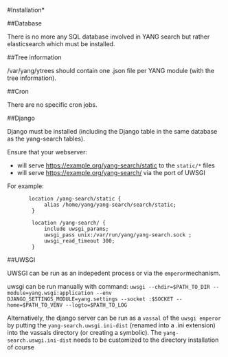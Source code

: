 #Installation*

##Database

There is no more any SQL database involved in YANG search but rather elasticsearch which must be installed.

##Tree information

/var/yang/ytrees should contain one .json file per YANG module (with the tree information).

##Cron

There are no specific cron jobs.

##Django

Django must be installed (including the Django table in the same database as the yang-search tables).

Ensure that your webserver:
* will serve https://example.org/yang-search/static to the `static/*` files
* will serve https://example.org/yang-search/ via the port of UWSGI

For example:
```
       location /yang-search/static {
            alias /home/yang/yang-search/search/static;
        }

        location /yang-search/ {
            include uwsgi_params;
            uwsgi_pass unix:/var/run/yang/yang-search.sock ;
            uwsgi_read_timeout 300;
        }
```

##UWSGI

UWSGI can be run as an indepedent process or via the `emperor`mechanism.

uwsgi can be run manually with command:
 `uwsgi --chdir=$PATH_TO_DIR --module=yang.wsgi:application --env DJANGO_SETTINGS_MODULE=yang.settings --socket :$SOCKET --home=$PATH_TO_VENV --logto=$PATH_TO_LOG`

Alternatively, the django server can be run as a `vassal` of the `uwsgi emperor` by putting the `yang-search.uwsgi.ini-dist` (renamed into a .ini extension) into the vassals directory (or creating a symbolic).
The `yang-search.uswgi.ini-dist` needs to be customized to the directory installation of course
